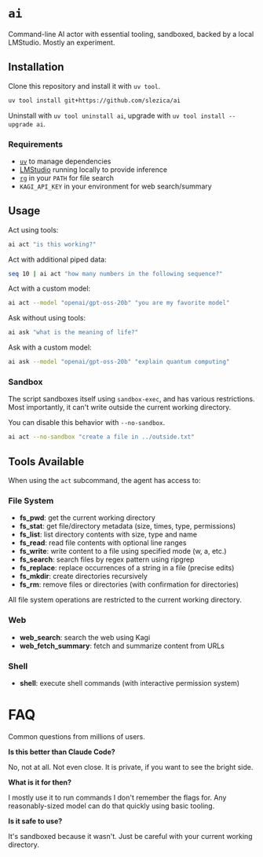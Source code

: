 # `ai`

Command-line AI actor with essential tooling, sandboxed, backed by a local LMStudio. Mostly an experiment.


## Installation

Clone this repository and install it with `uv tool`.

```bash
uv tool install git+https://github.com/slezica/ai
```

Uninstall with `uv tool uninstall ai`, upgrade with `uv tool install --upgrade ai`.


### Requirements

- [`uv`](https://docs.astral.sh/uv/) to manage dependencies
- [LMStudio](https://lmstudio.ai/) running locally to provide inference
- [`rg`](https://github.com/BurntSushi/ripgrep) in your `PATH` for file search
- `KAGI_API_KEY` in your environment for web search/summary


## Usage

Act using tools:
```bash
ai act "is this working?"
```

Act with additional piped data:
```bash
seq 10 | ai act "how many numbers in the following sequence?"
```

Act with a custom model:
```bash
ai act --model "openai/gpt-oss-20b" "you are my favorite model"
```

Ask without using tools:
```bash
ai ask "what is the meaning of life?"
```

Ask with a custom model:
```bash
ai ask --model "openai/gpt-oss-20b" "explain quantum computing"
```

### Sandbox

The script sandboxes itself using `sandbox-exec`, and has various restrictions. Most importantly, it can't write outside the current working directory.

You can disable this behavior with `--no-sandbox`.

```bash
ai act --no-sandbox "create a file in ../outside.txt"
```


## Tools Available

When using the `act` subcommand, the agent has access to:

### File System
- **fs_pwd**: get the current working directory
- **fs_stat**: get file/directory metadata (size, times, type, permissions)
- **fs_list**: list directory contents with size, type and name
- **fs_read**: read file contents with optional line ranges
- **fs_write**: write content to a file using specified mode (w, a, etc.)
- **fs_search**: search files by regex pattern using ripgrep
- **fs_replace**: replace occurrences of a string in a file (precise edits)
- **fs_mkdir**: create directories recursively
- **fs_rm**: remove files or directories (with confirmation for directories)

All file system operations are restricted to the current working directory.

### Web
- **web_search**: search the web using Kagi
- **web_fetch_summary**: fetch and summarize content from URLs

### Shell
- **shell**: execute shell commands (with interactive permission system)


# FAQ

Common questions from millions of users.

**Is this better than Claude Code?**

No, not at all. Not even close. It is private, if you want to see the bright side.

**What is it for then?**

I mostly use it to run commands I don't remember the flags for. Any reasonably-sized model
can do that quickly using basic tooling.

**Is it safe to use?**

It's sandboxed because it wasn't. Just be careful with your current working directory.


